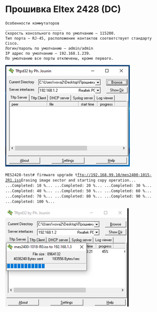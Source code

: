 # Прошивка Eltex 2428 \(DC\)

```text
Особенности коммутаторов
_________________________
Скорость консольного порта по умолчанию — 115200. 
Тип порта — RJ-45, расположение контактов соответствует стандарту Cisco.
Логин/пароль по умолчанию — admin/admin
IP адрес по умолчанию — 192.168.1.239.
По умолчанию все порты отключены, кроме первого.
```

![](../../../.gitbook/assets/image%20%2868%29.png)

`MES2428-test# firmware upgrade t`[`ftp://192.168.99.10/mes2400-1015-2R1.iss`](ftp://192.168.99.10/mes2400-1015-2R1.iss)`Erasing image sector and starting copy operation... ...Completed: 10 %... ...Completed: 20 %... ...Completed: 30 %... ...Completed: 40 %... ...Completed: 50 %... ...Completed: 60 %... ...Completed: 70 %... ...Completed: 80 %... ...Completed: 90 %... ...Completed: 100 %...`

![](../../../.gitbook/assets/image%20%2820%29.png)

